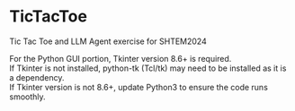 # TicTacToe
Tic Tac Toe and LLM Agent exercise for SHTEM2024

For the Python GUI portion, Tkinter version 8.6+ is required.<br>
If Tkinter is not installed, python-tk (Tcl/tk) may need to be installed as it is a dependency.<br>
If Tkinter version is not 8.6+, update Python3 to ensure the code runs smoothly.<br>
